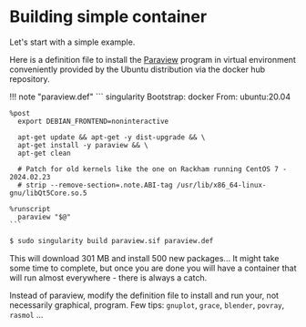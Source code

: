 # Building simple container

Let's start with a simple example.  

Here is a definition file to install the [Paraview](https://www.paraview.org/) program in virtual environment conveniently provided by the Ubuntu distribution via the docker hub repository.

!!! note "paraview.def"
    ``` singularity
    Bootstrap: docker
    From: ubuntu:20.04

    %post
      export DEBIAN_FRONTEND=noninteractive
      
      apt-get update && apt-get -y dist-upgrade && \
      apt-get install -y paraview && \
      apt-get clean

      # Patch for old kernels like the one on Rackham running CentOS 7 - 2024.02.23
      # strip --remove-section=.note.ABI-tag /usr/lib/x86_64-linux-gnu/libQt5Core.so.5

    %runscript
      paraview "$@"
    ```

``` bash
$ sudo singularity build paraview.sif paraview.def
```

This will download 301 MB and install 500 new packages... It might take some time to complete, but once you are done you will have a container that will run almost everywhere - there is always a catch.

Instead of paraview, modify the definition file to install and run your, not necessarily graphical, program. Few tips: `gnuplot`, `grace`, `blender`, `povray`, `rasmol`  ...

